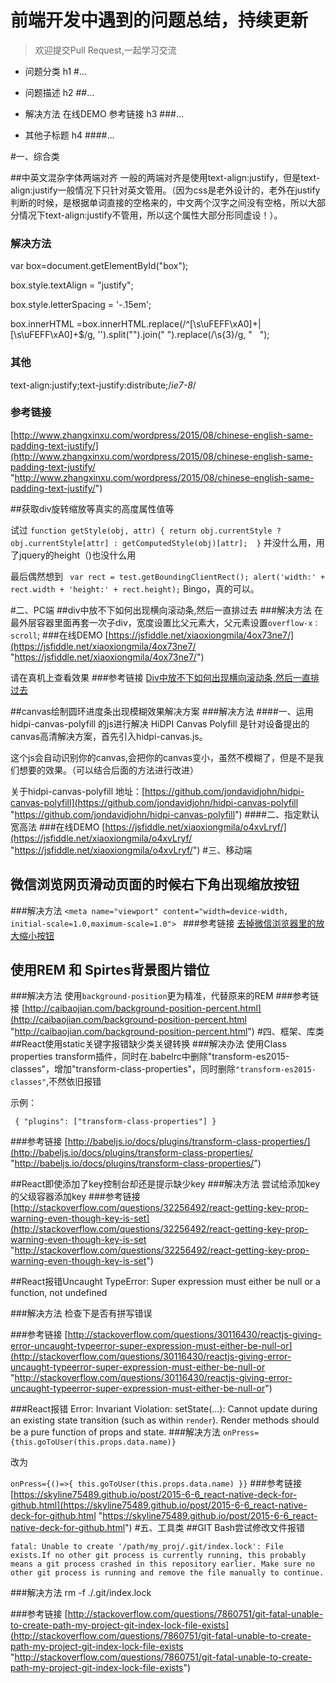 # 前端开发中遇到的问题总结，持续更新

>欢迎提交Pull Request,一起学习交流


- 问题分类	h1 #...	
	
- 问题描述 h2 ##... 

- 解决方法  在线DEMO 参考链接 h3 ###...	

- 其他子标题 h4 ####...	

#一、综合类

##中英文混杂字体两端对齐
一般的两端对齐是使用text-align:justify，但是text-align:justify一般情况下只针对英文管用。（因为css是老外设计的，老外在justify判断的时候，是根据单词直接的空格来的，中文两个汉字之间没有空格，所以大部分情况下text-align:justify不管用，所以这个属性大部分形同虚设！）。

### 解决方法 ###

var box=document.getElementById("box");

box.style.textAlign = "justify";

box.style.letterSpacing = '-.15em';

box.innerHTML =box.innerHTML.replace(/^[\s\uFEFF\xA0]+|[\s\uFEFF\xA0]+$/g, '').split("").join(" ").replace(/\s{3}/g, " &nbsp; ");

### 其他 ###
text-align:justify;text-justify:distribute;/*ie7-8*/

### 参考链接 ###
[http://www.zhangxinxu.com/wordpress/2015/08/chinese-english-same-padding-text-justify/](http://www.zhangxinxu.com/wordpress/2015/08/chinese-english-same-padding-text-justify/ "http://www.zhangxinxu.com/wordpress/2015/08/chinese-english-same-padding-text-justify/")

##获取div旋转缩放等真实的高度属性值等

试过 
    `function getStyle(obj, attr) {
       return obj.currentStyle ? obj.currentStyle[attr] : getComputedStyle(obj)[attr];  }`
并没什么用，用了jquery的height（)也没什么用

最后偶然想到
    ` var rect = test.getBoundingClientRect();
    alert('width:' + rect.width + 'height:' + rect.height);`
Bingo，真的可以。

#二、PC端
##div中放不下如何出现横向滚动条,然后一直排过去
###解决方法
在最外层容器里面再套一次子div，宽度设置比父元素大，父元素设置`overflow-x： scroll`; 
###在线DEMO
[https://jsfiddle.net/xiaoxiongmila/4ox73ne7/](https://jsfiddle.net/xiaoxiongmila/4ox73ne7/ "https://jsfiddle.net/xiaoxiongmila/4ox73ne7/")

请在真机上查看效果
###参考链接
[Div中放不下如何出现横向滚动条,然后一直排过去](http://bbs.csdn.net/topics/390361567 "http://bbs.csdn.net/topics/390361567")

##canvas绘制圆环进度条出现模糊效果解决方案
###解决方法
####一、运用hidpi-canvas-polyfill 的js进行解决
HiDPI Canvas Polyfill 是针对设备提出的canvas高清解决方案，首先引入hidpi-canvas.js。

这个js会自动识别你的canvas,会把你的canvas变小，虽然不模糊了，但是不是我们想要的效果。（可以结合后面的方法进行改进）

关于hidpi-canvas-polyfill 地址：[https://github.com/jondavidjohn/hidpi-canvas-polyfill](https://github.com/jondavidjohn/hidpi-canvas-polyfill "https://github.com/jondavidjohn/hidpi-canvas-polyfill")
####二、指定默认宽高法
###在线DEMO
[https://jsfiddle.net/xiaoxiongmila/o4xvLryf/](https://jsfiddle.net/xiaoxiongmila/o4xvLryf/ "https://jsfiddle.net/xiaoxiongmila/o4xvLryf/")
#三、移动端
## 微信浏览网页滑动页面的时候右下角出现缩放按钮
###解决方法
`<meta name="viewport" content="width=device-width, initial-scale=1.0,maximum-scale=1.0"> ` 
###参考链接
[去掉微信浏览器里的放大缩小按钮](http://blog.csdn.net/flyspace/article/details/39993103)
## 使用REM 和 Spirtes背景图片错位
###解决方法
使用`background-position`更为精准，代替原来的REM
###参考链接
[http://caibaojian.com/background-position-percent.html](http://caibaojian.com/background-position-percent.html "http://caibaojian.com/background-position-percent.html")
#四、框架、库类
##React使用static关键字报错缺少类关键转换
###解决办法
使用Class properties transform插件，同时在.babelrc中删除"transform-es2015-classes"，增加"transform-class-properties"，同时删除`"transform-es2015-classes"`,不然依旧报错

示例：
  
` {
  "plugins": ["transform-class-properties"]
}`

###参考链接
[http://babeljs.io/docs/plugins/transform-class-properties/](http://babeljs.io/docs/plugins/transform-class-properties/ "http://babeljs.io/docs/plugins/transform-class-properties/")

##React即使添加了key控制台却还是提示缺少key
###解决方法
尝试给添加key的父级容器添加key
###参考链接
[http://stackoverflow.com/questions/32256492/react-getting-key-prop-warning-even-though-key-is-set](http://stackoverflow.com/questions/32256492/react-getting-key-prop-warning-even-though-key-is-set "http://stackoverflow.com/questions/32256492/react-getting-key-prop-warning-even-though-key-is-set")

##React报错Uncaught TypeError: Super expression must either be null or a function, not undefined

###解决方法
检查下是否有拼写错误

###参考链接
[http://stackoverflow.com/questions/30116430/reactjs-giving-error-uncaught-typeerror-super-expression-must-either-be-null-or](http://stackoverflow.com/questions/30116430/reactjs-giving-error-uncaught-typeerror-super-expression-must-either-be-null-or "http://stackoverflow.com/questions/30116430/reactjs-giving-error-uncaught-typeerror-super-expression-must-either-be-null-or")

###React报错 Error: Invariant Violation: setState(...):  Cannot update during an existing state transition (such as within `render`).  Render methods should be a pure function of props and state.
###解决方法
`onPress={this.goToUser(this.props.data.name)}`

改为

`onPress={()=>{
   this.goToUser(this.props.data.name)
  }}`
###参考链接
[https://skyline75489.github.io/post/2015-6-6_react-native-deck-for-github.html](https://skyline75489.github.io/post/2015-6-6_react-native-deck-for-github.html "https://skyline75489.github.io/post/2015-6-6_react-native-deck-for-github.html")
#五、工具类
##GIT Bash尝试修改文件报错

`fatal: Unable to create '/path/my_proj/.git/index.lock': File exists.If no other git process is currently running, this probably means a
git process crashed in this repository earlier. Make sure no other git
process is running and remove the file manually to continue.`

###解决方法
    rm -f ./.git/index.lock

###参考链接
[http://stackoverflow.com/questions/7860751/git-fatal-unable-to-create-path-my-project-git-index-lock-file-exists](http://stackoverflow.com/questions/7860751/git-fatal-unable-to-create-path-my-project-git-index-lock-file-exists "http://stackoverflow.com/questions/7860751/git-fatal-unable-to-create-path-my-project-git-index-lock-file-exists")

